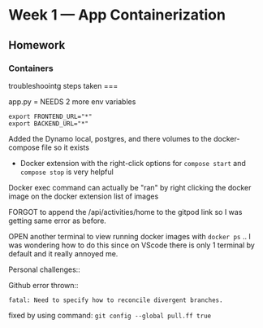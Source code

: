 # Week 1 — App Containerization

## Homework

### Containers


troubleshoointg steps taken ===

app.py = NEEDS 2 more env variables

```
export FRONTEND_URL="*"
export BACKEND_URL="*"
```

Added the Dynamo local, postgres, and there volumes to the docker-compose file so it exists


- Docker extension with the right-click options for `compose start` and `compose stop` is very helpful

Docker exec command can actually be "ran" by right clicking the docker image on the docker extension list of images

FORGOT to append the /api/activities/home to the gitpod link so I was getting same error as before.

OPEN another terminal to view running docker images with `docker ps` .. I was wondering how to do this since on VScode there is only 1 terminal by default and it really annoyed me.

Personal challenges::

Github error thrown::

`fatal: Need to specify how to reconcile divergent branches.`

fixed by using command: `git config --global pull.ff true`

